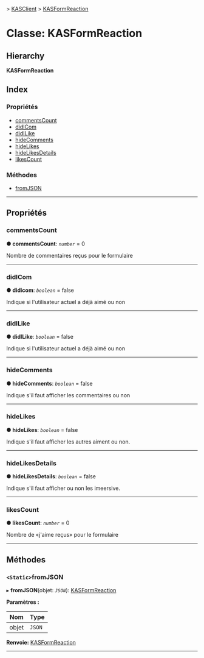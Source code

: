 [](../README.md) > [KASClient](../modules/kasclient.md) > [KASFormReaction](../classes/kasclient.kasformreaction.md)

# <a name="class-kasformreaction"></a>Classe: KASFormReaction

## <a name="hierarchy"></a>Hierarchy

**KASFormReaction**

## <a name="index"></a>Index

### <a name="properties"></a>Propriétés

* [commentsCount](kasclient.kasformreaction.md#commentscount)
* [didICom](kasclient.kasformreaction.md#didicomment)
* [didILike](kasclient.kasformreaction.md#didilike)
* [hideComments](kasclient.kasformreaction.md#hidecomments)
* [hideLikes](kasclient.kasformreaction.md#hidelikes)
* [hideLikesDetails](kasclient.kasformreaction.md#hidelikesdetails)
* [likesCount](kasclient.kasformreaction.md#likescount)
### <a name="methods"></a>Méthodes

* [fromJSON](kasclient.kasformreaction.md#fromjson)

---

## <a name="properties"></a>Propriétés

<a id="commentscount"></a>

###  <a name="commentscount"></a>commentsCount

**● commentsCount**: *`number`* = 0

Nombre de commentaires reçus pour le formulaire

___

<a id="didicomment"></a>

###  <a name="didicomment"></a>didICom

**● didicom**: *`boolean`* = false

Indique si l'utilisateur actuel a déjà aimé ou non

___

<a id="didilike"></a>

###  <a name="didilike"></a>didILike

**● didILike**: *`boolean`* = false

Indique si l'utilisateur actuel a déjà aimé ou non

___

<a id="hidecomments"></a>

###  <a name="hidecomments"></a>hideComments

**● hideComments**: *`boolean`* = false

Indique s'il faut afficher les commentaires ou non

___

<a id="hidelikes"></a>

###  <a name="hidelikes"></a>hideLikes

**● hideLikes**: *`boolean`* = false

Indique s'il faut afficher les autres aiment ou non.

___

<a id="hidelikesdetails"></a>

###  <a name="hidelikesdetails"></a>hideLikesDetails

**● hideLikesDetails**: *`boolean`* = false

Indique s'il faut afficher ou non les imeersive.

___

<a id="likescount"></a>

###  <a name="likescount"></a>likesCount

**● likesCount**: *`number`* = 0

Nombre de «j'aime reçus» pour le formulaire

___

## <a name="methods"></a>Méthodes

<a id="fromjson"></a>

### <a name="static-fromjson"></a>`<Static>`fromJSON

▸ **fromJSON**(objet: *`JSON`*): [KASFormReaction](kasclient.kasformreaction.md)

**Paramètres :**

| Nom | Type |
| ------ | ------ |
| objet | `JSON` |

**Renvoie:** [KASFormReaction](kasclient.kasformreaction.md)

___

